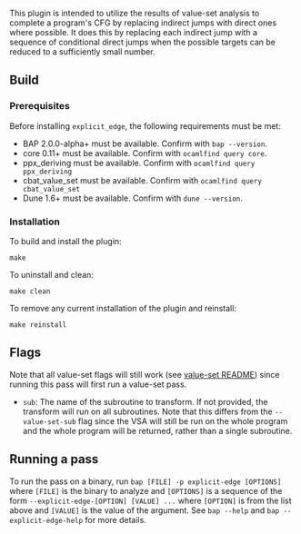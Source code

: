 This plugin is intended to utilize the results of value-set analysis to
complete a program's CFG by replacing indirect jumps with direct ones where
possible. It does this by replacing each indirect jump with a sequence of
conditional direct jumps when the possible targets can be reduced to a
sufficiently small number.

Build
--------------
### Prerequisites

Before installing `explicit_edge`, the following requirements must be met:

* BAP 2.0.0-alpha+ must be available. Confirm with `bap --version`.
* core 0.11+ must be available. Confirm with `ocamlfind query core`.
* ppx\_deriving must be available. Confirm with `ocamlfind query ppx_deriving`
* cbat\_value\_set must be available. Confirm with `ocamlfind query cbat_value_set`
* Dune 1.6+ must be available. Confirm with `dune --version`.

### Installation

To build and install the plugin:

    make

To uninstall and clean:

    make clean

To remove any current installation of the plugin and reinstall:

    make reinstall

Flags
--------------
Note that all value-set flags will still work (see [value-set README](../value_set/README.md))
since running this pass will first run a value-set pass.

- `sub`: The name of the subroutine to transform. If not provided, the transform
  will run on all subroutines. Note that this differs from the `--value-set-sub`
  flag since the VSA will still be run on the whole program and the whole program
  will be returned, rather than a single subroutine.


Running a pass
----------------
To run the pass on a binary, run `bap [FILE] -p explicit-edge [OPTIONS]` where
`[FILE]` is the binary to analyze and `[OPTIONS]` is a sequence of the form
`--explicit-edge-[OPTION] [VALUE] ...` where `[OPTION]` is from the list above and
`[VALUE]` is the value of the argument. See `bap --help` and `bap --explicit-edge-help`
for more details.
